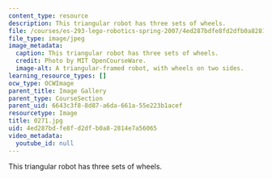 ```yaml
---
content_type: resource
description: This triangular robot has three sets of wheels.
file: /courses/es-293-lego-robotics-spring-2007/4ed287bdfe8fd2dfb0a82814e7a56065_0271.jpg
file_type: image/jpeg
image_metadata:
  caption: This triangular robot has three sets of wheels.
  credit: Photo by MIT OpenCourseWare.
  image-alt: A triangular-framed robot, with wheels on two sides.
learning_resource_types: []
ocw_type: OCWImage
parent_title: Image Gallery
parent_type: CourseSection
parent_uid: 6643c3f8-8d87-a6da-661a-55e223b1acef
resourcetype: Image
title: 0271.jpg
uid: 4ed287bd-fe8f-d2df-b0a8-2814e7a56065
video_metadata:
  youtube_id: null
---
```

This triangular robot has three sets of wheels.